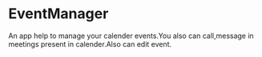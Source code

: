 # EventManager
An app help to manage your calender events.You also can call,message in meetings present in calender.Also can edit event.
